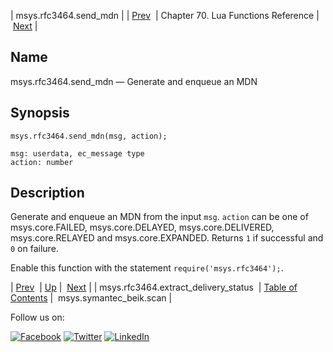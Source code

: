 | msys.rfc3464.send_mdn |
| [Prev](lua.ref.msys.rfc3464.extract_delivery_status.php)  | Chapter 70. Lua Functions Reference |  [Next](lua.ref.msys.symantec_beik.scan.php) |

<a name="lua.ref.msys.rfc3464.send_mdn"></a>
## Name

msys.rfc3464.send_mdn — Generate and enqueue an MDN

<a name="idp18413744"></a>
## Synopsis

`msys.rfc3464.send_mdn(msg, action);`

```
msg: userdata, ec_message type
action: number
```
<a name="idp18416752"></a>
## Description

Generate and enqueue an MDN from the input `msg`. `action` can be one of msys.core.FAILED, msys.core.DELAYED, msys.core.DELIVERED, msys.core.RELAYED and msys.core.EXPANDED. Returns `1` if successful and `0` on failure.

Enable this function with the statement `require('msys.rfc3464');`.

| [Prev](lua.ref.msys.rfc3464.extract_delivery_status.php)  | [Up](lua.function.details.php) |  [Next](lua.ref.msys.symantec_beik.scan.php) |
| msys.rfc3464.extract_delivery_status  | [Table of Contents](index.php) |  msys.symantec_beik.scan |

Follow us on:

[![Facebook](https://support.messagesystems.com/images/icon-facebook.png)](http://www.facebook.com/messagesystems) [![Twitter](https://support.messagesystems.com/images/icon-twitter.png)](http://twitter.com/#!/MessageSystems) [![LinkedIn](https://support.messagesystems.com/images/icon-linkedin.png)](http://www.linkedin.com/company/message-systems)